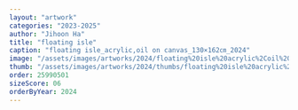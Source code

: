 ```yaml
---
layout: "artwork"
categories: "2023-2025"
author: "Jihoon Ha"
title: "floating isle"
caption: "floating isle_acrylic,oil on canvas_130×162㎝_2024"
image: "/assets/images/artworks/2024/floating%20isle%20acrylic%2Coil%20on%20canvas%20130x162cm%202024.jpg"
thumb: "/assets/images/artworks/2024/thumbs/floating%20isle%20acrylic%2Coil%20on%20canvas%20130x162cm%202024.jpg"
order: 25990501
sizeScore: 06
orderByYear: 2024
---
```

